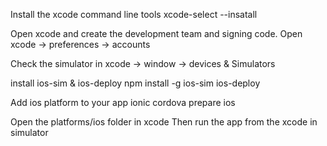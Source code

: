 Install the xcode command line tools
   xcode-select --insatall

Open xcode and create the development team and signing code.
  Open xcode -> preferences -> accounts

Check the simulator in 
    xcode -> window -> devices & Simulators

install ios-sim & ios-deploy
    npm install -g ios-sim ios-deploy

Add ios platform to your app
   ionic cordova prepare ios

Open the platforms/ios folder in xcode
Then run the app from the xcode in simulator